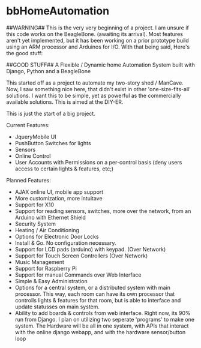 bbHomeAutomation
================
##WARNING##
This is the very very beginning of a project. I am unsure if this code works on the BeagleBone. (awaiting its arrival). Most features aren't yet implemented, but it has been working on a prior prototype build using an ARM processor and Arduinos for I/O.
With that being said, Here's the good stuff:


##GOOD STUFF##
A Flexible / Dynamic home Automation System built with Django, Python and a BeagleBone

This started off as a project to automate my two-story shed / ManCave. Now, I saw something nice here, that didn't exist in other 'one-size-fits-all' solutions. I want this to be simple, yet as powerful as the commercially available solutions. This is aimed at the DIY-ER.

This is just the start of a big project. 

Current Features:
*   JqueryMobile UI
*   PushButton Switches for lights
*   Sensors
*   Online Control
*   User Accounts with Permissions on a per-control basis (deny users access to certain lights & features, etc;)



Planned Features:
*   AJAX online UI, mobile app support
*   More customization, more intuitave
*   Support for X10
*   Support for reading sensors, switches, more over the network, from an Arduino with Ethernet Shield
*   Security System
*   Heating / Air Conditioning
*   Options for Electronic Door Locks
*   Install & Go. No configuration necessary.
*   Support for LCD pads (arduino) with keypad. (Over Network)
*   Support for Touch Screen Controllers (Over Network)
*   Music Management
*   Support for Raspberry Pi
*   Support for manual Commands over Web Interface
*   Simple & Easy Administration
*   Options for a central system, or a distributed system with main processor. This way, each room can have its own processor that controlls lights & features for that room, but is able to interface and update statusses on main system. 
*   Ability to add boards & controls from web interface.
Right now, its 90% run from Django. I plan on utilizing two seperate 'programs' to make one system. The Hardware will be all in one system, with APIs that interact with the online django webapp, and with the hardware sensor/button loop
